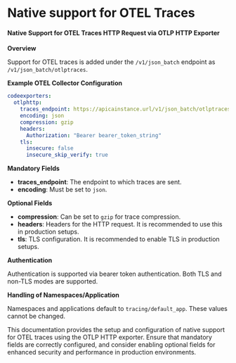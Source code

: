 # Native support for OTEL Traces

#### Native Support for OTEL Traces HTTP Request via OTLP HTTP Exporter

**Overview**

Support for OTEL traces is added under the `/v1/json_batch` endpoint as `/v1/json_batch/otlptraces`.

**Example OTEL Collector Configuration**

```yaml
codeexporters:
  otlphttp:
    traces_endpoint: https://apicainstance.url/v1/json_batch/otlptraces
    encoding: json
    compression: gzip
    headers:
      Authorization: "Bearer bearer_token_string"
    tls:
      insecure: false
      insecure_skip_verify: true
```

**Mandatory Fields**

* **traces\_endpoint**: The endpoint to which traces are sent.
* **encoding**: Must be set to `json`.

**Optional Fields**

* **compression**: Can be set to `gzip` for trace compression.
* **headers**: Headers for the HTTP request. It is recommended to use this in production setups.
* **tls**: TLS configuration. It is recommended to enable TLS in production setups.

**Authentication**

Authentication is supported via bearer token authentication. Both TLS and non-TLS modes are supported.

**Handling of Namespaces/Application**

Namespaces and applications default to `tracing/default_app`. These values cannot be changed.

This documentation provides the setup and configuration of native support for OTEL traces using the OTLP HTTP exporter. Ensure that mandatory fields are correctly configured, and consider enabling optional fields for enhanced security and performance in production environments.
